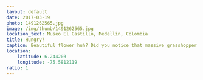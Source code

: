 ```yaml
---
layout: default
date: 2017-03-19
photo: 1491262565.jpg
image: /img/thumb/1491262565.jpg
location_text: Museo El Castillo, Medellin, Colombia
title: Hungry?
caption: Beautiful flower huh? Did you notice that massive grasshopper eating half of it? hahaha
location:
    latitude: 6.244203
    longitude: -75.5812119
ratio: 1
---
```

